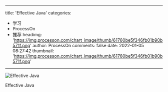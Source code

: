 
---
title: 'Effective Java'
categories: 
 - 学习
 - ProcessOn
 - 推荐
headimg: 'https://img.processon.com/chart_image/thumb/61760be5f346fb01b90b571f.png'
author: ProcessOn
comments: false
date: 2022-01-05 08:27:42
thumbnail: 'https://img.processon.com/chart_image/thumb/61760be5f346fb01b90b571f.png'
---

<div>   
<img class="thumb" alt="Effective Java" src="https://img.processon.com/chart_image/thumb/61760be5f346fb01b90b571f.png" referrerpolicy="no-referrer">
<p>Effective Java</p>  
</div>
            